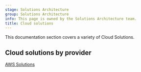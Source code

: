 ```yaml
---
stage: Solutions Architecture
group: Solutions Architecture
info: This page is owned by the Solutions Architecture team.
title: Cloud solutions
---
```


This documentation section covers a variety of Cloud Solutions.

## Cloud solutions by provider

[AWS Solutions](aws/_index.md)
